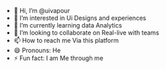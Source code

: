 - 👋 Hi, I’m @uivapour
- 👀 I’m interested in Ui Designs and experiences
- 🌱 I’m currently learning data Analytics
- 💞️ I’m looking to collaborate on Real-live with teams 
- 📫 How to reach me Via this platform 
- 😄 Pronouns: He
- ⚡ Fun fact: I am Me through me 

<!---
uivapour/uivapour is a ✨ special ✨ repository because its `README.md` (this file) appears on your GitHub profile.
You can click the Preview link to take a look at your changes.
--->

